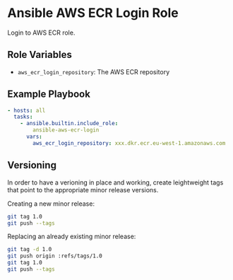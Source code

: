 Ansible AWS ECR Login Role
==========================

Login to AWS ECR role.

## Role Variables

- `aws_ecr_login_repository`: The AWS ECR repository

## Example Playbook

```yaml
- hosts: all
  tasks:
    - ansible.builtin.include_role:
        ansible-aws-ecr-login
      vars:
        aws_ecr_login_repository: xxx.dkr.ecr.eu-west-1.amazonaws.com
```

## Versioning

In order to have a verioning in place and working, create leightweight tags that point to the appropriate minor release versions.

Creating a new minor release:

```bash
git tag 1.0
git push --tags
```

Replacing an already existing minor release:

```bash
git tag -d 1.0
git push origin :refs/tags/1.0
git tag 1.0
git push --tags
```
